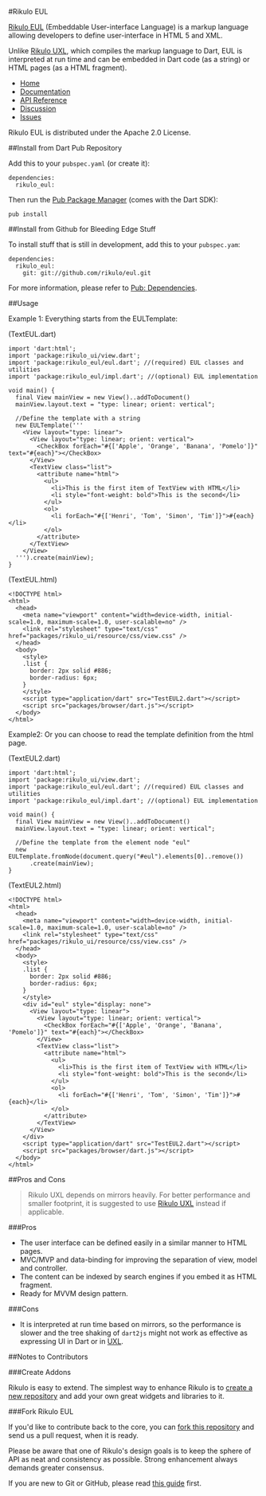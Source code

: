 #Rikulo EUL

[Rikulo EUL](http://rikulo.org) (Embeddable User-interface Language) is a markup language allowing developers to define user-interface in HTML 5 and XML.

Unlike [Rikulo UXL](https://github.com/rikulo/uxl), which compiles the markup language to Dart, EUL is interpreted at run time and can be embedded in Dart code (as a string) or HTML pages (as a HTML fragment).

* [Home](http://rikulo.org)
* [Documentation](http://docs.rikulo.org)
* [API Reference](http://api.rikulo.org/eul/latest/)
* [Discussion](http://stackoverflow.com/questions/tagged/rikulo)
* [Issues](https://github.com/rikulo/eul/issues)

Rikulo EUL is distributed under the Apache 2.0 License.

##Install from Dart Pub Repository

Add this to your `pubspec.yaml` (or create it):

    dependencies:
      rikulo_eul:

Then run the [Pub Package Manager](http://pub.dartlang.org/doc) (comes with the Dart SDK):

    pub install

##Install from Github for Bleeding Edge Stuff

To install stuff that is still in development, add this to your `pubspec.yam`:

    dependencies:
      rikulo_eul:
        git: git://github.com/rikulo/eul.git

For more information, please refer to [Pub: Dependencies](http://pub.dartlang.org/doc/pubspec.html#dependencies).

##Usage

Example 1: Everything starts from the EULTemplate:

(TextEUL.dart)

    import 'dart:html';
    import 'package:rikulo_ui/view.dart';
    import 'package:rikulo_eul/eul.dart'; //(required) EUL classes and utilities
    import 'package:rikulo_eul/impl.dart'; //(optional) EUL implementation

    void main() {
      final View mainView = new View()..addToDocument()
      mainView.layout.text = "type: linear; orient: vertical";

      //Define the template with a string
      new EULTemplate('''
        <View layout="type: linear">
          <View layout="type: linear; orient: vertical">
            <CheckBox forEach="#{['Apple', 'Orange', 'Banana', 'Pomelo']}" text="#{each}"></CheckBox>
          </View>
          <TextView class="list">
            <attribute name="html">
              <ul>
                <li>This is the first item of TextView with HTML</li>
                <li style="font-weight: bold">This is the second</li>
              </ul>
              <ol>
                <li forEach="#{['Henri', 'Tom', 'Simon', 'Tim']}">#{each}</li>
              </ol>
            </attribute>
          </TextView>
        </View>
      ''').create(mainView);
    }

(TextEUL.html)

    <!DOCTYPE html>
    <html>
      <head>
        <meta name="viewport" content="width=device-width, initial-scale=1.0, maximum-scale=1.0, user-scalable=no" />
        <link rel="stylesheet" type="text/css" href="packages/rikulo_ui/resource/css/view.css" />
      </head>
      <body>
        <style>
        .list {
          border: 2px solid #886;
          border-radius: 6px;
        }
        </style>
        <script type="application/dart" src="TestEUL2.dart"></script>
        <script src="packages/browser/dart.js"></script>
      </body>
    </html>

Example2: Or you can choose to read the template definition from the html page.

(TextEUL2.dart)

    import 'dart:html';
    import 'package:rikulo_ui/view.dart';
    import 'package:rikulo_eul/eul.dart'; //(required) EUL classes and utilities
    import 'package:rikulo_eul/impl.dart'; //(optional) EUL implementation

    void main() {
      final View mainView = new View()..addToDocument()
      mainView.layout.text = "type: linear; orient: vertical";

      //Define the template from the element node "eul"
      new EULTemplate.fromNode(document.query("#eul").elements[0]..remove())
          .create(mainView);
    }

(TextEUL2.html)

    <!DOCTYPE html>
    <html>
      <head>
        <meta name="viewport" content="width=device-width, initial-scale=1.0, maximum-scale=1.0, user-scalable=no" />
        <link rel="stylesheet" type="text/css" href="packages/rikulo_ui/resource/css/view.css" />
      </head>
      <body>
        <style>
        .list {
          border: 2px solid #886;
          border-radius: 6px;
        }
        </style>
        <div id="eul" style="display: none">
          <View layout="type: linear">
            <View layout="type: linear; orient: vertical">
              <CheckBox forEach="#{['Apple', 'Orange', 'Banana', 'Pomelo']}" text="#{each}"></CheckBox>
            </View>
            <TextView class="list">
              <attribute name="html">
                <ul>
                  <li>This is the first item of TextView with HTML</li>
                  <li style="font-weight: bold">This is the second</li>
                </ul>
                <ol>
                  <li forEach="#{['Henri', 'Tom', 'Simon', 'Tim']}">#{each}</li>
                </ol>
              </attribute>
            </TextView>
          </View>
        </div>
        <script type="application/dart" src="TestEUL2.dart"></script>
        <script src="packages/browser/dart.js"></script>
      </body>
    </html>

##Pros and Cons

> Rikulo UXL depends on mirrors heavily. For better performance and smaller footprint, it is suggested to use [Rikulo UXL](https://github.com/rikulo/uxl) instead if applicable.

###Pros

* The user interface can be defined easily in a similar manner to HTML pages.
* MVC/MVP and data-binding for improving the separation of view, model and controller.
* The content can be indexed by search engines if you embed it as HTML fragment.
* Ready for MVVM design pattern.

###Cons

* It is interpreted at run time based on mirrors, so the performance is slower and the tree shaking of `dart2js` might not work as effective as expressing UI in Dart or in [UXL](https://github.com/rikulo/uxl).

##Notes to Contributors

###Create Addons

Rikulo is easy to extend. The simplest way to enhance Rikulo is to [create a new repository](https://help.github.com/articles/create-a-repo) and add your own great widgets and libraries to it.

###Fork Rikulo EUL

If you'd like to contribute back to the core, you can [fork this repository](https://help.github.com/articles/fork-a-repo) and send us a pull request, when it is ready.

Please be aware that one of Rikulo's design goals is to keep the sphere of API as neat and consistency as possible. Strong enhancement always demands greater consensus.

If you are new to Git or GitHub, please read [this guide](https://help.github.com/) first.
